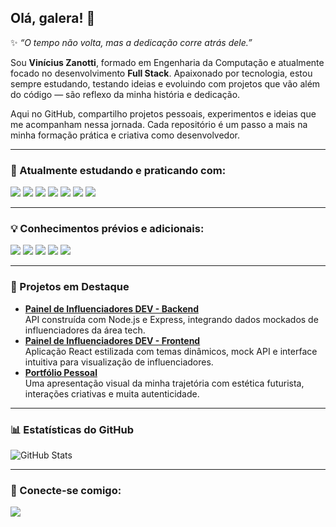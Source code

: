 ## Olá, galera! 👋

✨ _“O tempo não volta, mas a dedicação corre atrás dele.”_

Sou **Vinícius Zanotti**, formado em Engenharia da Computação e atualmente focado no desenvolvimento **Full Stack**. Apaixonado por tecnologia, estou sempre estudando, testando ideias e evoluindo com projetos que vão além do código — são reflexo da minha história e dedicação.

Aqui no GitHub, compartilho projetos pessoais, experimentos e ideias que me acompanham nessa jornada. Cada repositório é um passo a mais na minha formação prática e criativa como desenvolvedor.

---

### 🚀 Atualmente estudando e praticando com:

<img src="https://img.shields.io/badge/HTML5-E34F26?style=for-the-badge&logo=html5&logoColor=white"/> 
<img src="https://img.shields.io/badge/CSS3-1572B6?style=for-the-badge&logo=css3&logoColor=white"/> 
<img src="https://img.shields.io/badge/JavaScript-F7DF1E?style=for-the-badge&logo=javascript&logoColor=black"/> 
<img src="https://img.shields.io/badge/TypeScript-007ACC?style=for-the-badge&logo=typescript&logoColor=white"/> 
<img src="https://img.shields.io/badge/Node.js-339933?style=for-the-badge&logo=node.js&logoColor=white"/> 
<img src="https://img.shields.io/badge/React-20232A?style=for-the-badge&logo=react&logoColor=61DAFB"/> 
<img src="https://img.shields.io/badge/Bootstrap-563D7C?style=for-the-badge&logo=bootstrap&logoColor=white"/>

---

### 💡 Conhecimentos prévios e adicionais:

<img src="https://img.shields.io/badge/Swift-FA7343?style=for-the-badge&logo=swift&logoColor=white"/> 
<img src="https://img.shields.io/badge/Python-3776AB?style=for-the-badge&logo=python&logoColor=white"/> 
<img src="https://img.shields.io/badge/Oracle-F80000?style=for-the-badge&logo=oracle&logoColor=black"/>
<img src="https://img.shields.io/badge/MySQL-005C84?style=for-the-badge&logo=mysql&logoColor=white"/> 
<img src="https://img.shields.io/badge/SQL_Server-CC2927?style=for-the-badge&logo=microsoft-sql-server&logoColor=white"/>

---

### 🌟 Projetos em Destaque

- **[Painel de Influenciadores DEV - Backend](https://github.com/vinizanotti89/influencers-backend)**  
  API construída com Node.js e Express, integrando dados mockados de influenciadores da área tech.  
- **[Painel de Influenciadores DEV - Frontend](https://github.com/vinizanotti89/influencers-frontend)**  
  Aplicação React estilizada com temas dinâmicos, mock API e interface intuitiva para visualização de influenciadores.  
- **[Portfólio Pessoal](https://www.vinizanotti.dev/)**  
  Uma apresentação visual da minha trajetória com estética futurista, interações criativas e muita autenticidade.

---

### 📊 Estatísticas do GitHub

![GitHub Stats](https://github-readme-stats.vercel.app/api?username=vinizanotti89&show_icons=true&theme=transparent)

---

### 🤝 Conecte-se comigo:

<a href="https://www.linkedin.com/in/vinicius-zanotti">
  <img src="https://img.shields.io/badge/LinkedIn-0077B5?style=for-the-badge&logo=linkedin&logoColor=white"/>
</a>
